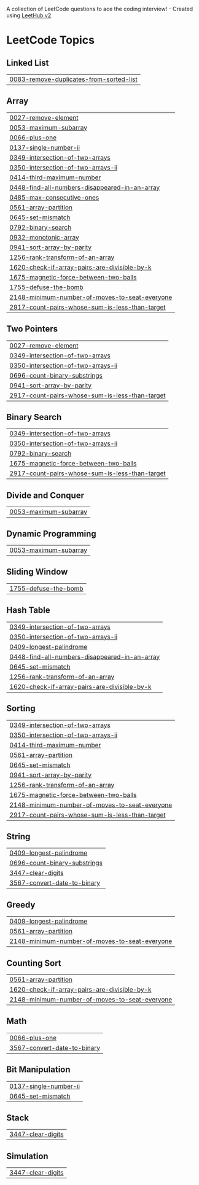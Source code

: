 A collection of LeetCode questions to ace the coding interview! - Created using [LeetHub v2](https://github.com/arunbhardwaj/LeetHub-2.0)
<!---LeetCode Topics Start-->
# LeetCode Topics
## Linked List
|  |
| ------- |
| [0083-remove-duplicates-from-sorted-list](https://github.com/amudhavan13/Leet_Code/tree/master/0083-remove-duplicates-from-sorted-list) |
## Array
|  |
| ------- |
| [0027-remove-element](https://github.com/amudhavan13/Leet_Code/tree/master/0027-remove-element) |
| [0053-maximum-subarray](https://github.com/amudhavan13/Leet_Code/tree/master/0053-maximum-subarray) |
| [0066-plus-one](https://github.com/amudhavan13/Leet_Code/tree/master/0066-plus-one) |
| [0137-single-number-ii](https://github.com/amudhavan13/Leet_Code/tree/master/0137-single-number-ii) |
| [0349-intersection-of-two-arrays](https://github.com/amudhavan13/Leet_Code/tree/master/0349-intersection-of-two-arrays) |
| [0350-intersection-of-two-arrays-ii](https://github.com/amudhavan13/Leet_Code/tree/master/0350-intersection-of-two-arrays-ii) |
| [0414-third-maximum-number](https://github.com/amudhavan13/Leet_Code/tree/master/0414-third-maximum-number) |
| [0448-find-all-numbers-disappeared-in-an-array](https://github.com/amudhavan13/Leet_Code/tree/master/0448-find-all-numbers-disappeared-in-an-array) |
| [0485-max-consecutive-ones](https://github.com/amudhavan13/Leet_Code/tree/master/0485-max-consecutive-ones) |
| [0561-array-partition](https://github.com/amudhavan13/Leet_Code/tree/master/0561-array-partition) |
| [0645-set-mismatch](https://github.com/amudhavan13/Leet_Code/tree/master/0645-set-mismatch) |
| [0792-binary-search](https://github.com/amudhavan13/Leet_Code/tree/master/0792-binary-search) |
| [0932-monotonic-array](https://github.com/amudhavan13/Leet_Code/tree/master/0932-monotonic-array) |
| [0941-sort-array-by-parity](https://github.com/amudhavan13/Leet_Code/tree/master/0941-sort-array-by-parity) |
| [1256-rank-transform-of-an-array](https://github.com/amudhavan13/Leet_Code/tree/master/1256-rank-transform-of-an-array) |
| [1620-check-if-array-pairs-are-divisible-by-k](https://github.com/amudhavan13/Leet_Code/tree/master/1620-check-if-array-pairs-are-divisible-by-k) |
| [1675-magnetic-force-between-two-balls](https://github.com/amudhavan13/Leet_Code/tree/master/1675-magnetic-force-between-two-balls) |
| [1755-defuse-the-bomb](https://github.com/amudhavan13/Leet_Code/tree/master/1755-defuse-the-bomb) |
| [2148-minimum-number-of-moves-to-seat-everyone](https://github.com/amudhavan13/Leet_Code/tree/master/2148-minimum-number-of-moves-to-seat-everyone) |
| [2917-count-pairs-whose-sum-is-less-than-target](https://github.com/amudhavan13/Leet_Code/tree/master/2917-count-pairs-whose-sum-is-less-than-target) |
## Two Pointers
|  |
| ------- |
| [0027-remove-element](https://github.com/amudhavan13/Leet_Code/tree/master/0027-remove-element) |
| [0349-intersection-of-two-arrays](https://github.com/amudhavan13/Leet_Code/tree/master/0349-intersection-of-two-arrays) |
| [0350-intersection-of-two-arrays-ii](https://github.com/amudhavan13/Leet_Code/tree/master/0350-intersection-of-two-arrays-ii) |
| [0696-count-binary-substrings](https://github.com/amudhavan13/Leet_Code/tree/master/0696-count-binary-substrings) |
| [0941-sort-array-by-parity](https://github.com/amudhavan13/Leet_Code/tree/master/0941-sort-array-by-parity) |
| [2917-count-pairs-whose-sum-is-less-than-target](https://github.com/amudhavan13/Leet_Code/tree/master/2917-count-pairs-whose-sum-is-less-than-target) |
## Binary Search
|  |
| ------- |
| [0349-intersection-of-two-arrays](https://github.com/amudhavan13/Leet_Code/tree/master/0349-intersection-of-two-arrays) |
| [0350-intersection-of-two-arrays-ii](https://github.com/amudhavan13/Leet_Code/tree/master/0350-intersection-of-two-arrays-ii) |
| [0792-binary-search](https://github.com/amudhavan13/Leet_Code/tree/master/0792-binary-search) |
| [1675-magnetic-force-between-two-balls](https://github.com/amudhavan13/Leet_Code/tree/master/1675-magnetic-force-between-two-balls) |
| [2917-count-pairs-whose-sum-is-less-than-target](https://github.com/amudhavan13/Leet_Code/tree/master/2917-count-pairs-whose-sum-is-less-than-target) |
## Divide and Conquer
|  |
| ------- |
| [0053-maximum-subarray](https://github.com/amudhavan13/Leet_Code/tree/master/0053-maximum-subarray) |
## Dynamic Programming
|  |
| ------- |
| [0053-maximum-subarray](https://github.com/amudhavan13/Leet_Code/tree/master/0053-maximum-subarray) |
## Sliding Window
|  |
| ------- |
| [1755-defuse-the-bomb](https://github.com/amudhavan13/Leet_Code/tree/master/1755-defuse-the-bomb) |
## Hash Table
|  |
| ------- |
| [0349-intersection-of-two-arrays](https://github.com/amudhavan13/Leet_Code/tree/master/0349-intersection-of-two-arrays) |
| [0350-intersection-of-two-arrays-ii](https://github.com/amudhavan13/Leet_Code/tree/master/0350-intersection-of-two-arrays-ii) |
| [0409-longest-palindrome](https://github.com/amudhavan13/Leet_Code/tree/master/0409-longest-palindrome) |
| [0448-find-all-numbers-disappeared-in-an-array](https://github.com/amudhavan13/Leet_Code/tree/master/0448-find-all-numbers-disappeared-in-an-array) |
| [0645-set-mismatch](https://github.com/amudhavan13/Leet_Code/tree/master/0645-set-mismatch) |
| [1256-rank-transform-of-an-array](https://github.com/amudhavan13/Leet_Code/tree/master/1256-rank-transform-of-an-array) |
| [1620-check-if-array-pairs-are-divisible-by-k](https://github.com/amudhavan13/Leet_Code/tree/master/1620-check-if-array-pairs-are-divisible-by-k) |
## Sorting
|  |
| ------- |
| [0349-intersection-of-two-arrays](https://github.com/amudhavan13/Leet_Code/tree/master/0349-intersection-of-two-arrays) |
| [0350-intersection-of-two-arrays-ii](https://github.com/amudhavan13/Leet_Code/tree/master/0350-intersection-of-two-arrays-ii) |
| [0414-third-maximum-number](https://github.com/amudhavan13/Leet_Code/tree/master/0414-third-maximum-number) |
| [0561-array-partition](https://github.com/amudhavan13/Leet_Code/tree/master/0561-array-partition) |
| [0645-set-mismatch](https://github.com/amudhavan13/Leet_Code/tree/master/0645-set-mismatch) |
| [0941-sort-array-by-parity](https://github.com/amudhavan13/Leet_Code/tree/master/0941-sort-array-by-parity) |
| [1256-rank-transform-of-an-array](https://github.com/amudhavan13/Leet_Code/tree/master/1256-rank-transform-of-an-array) |
| [1675-magnetic-force-between-two-balls](https://github.com/amudhavan13/Leet_Code/tree/master/1675-magnetic-force-between-two-balls) |
| [2148-minimum-number-of-moves-to-seat-everyone](https://github.com/amudhavan13/Leet_Code/tree/master/2148-minimum-number-of-moves-to-seat-everyone) |
| [2917-count-pairs-whose-sum-is-less-than-target](https://github.com/amudhavan13/Leet_Code/tree/master/2917-count-pairs-whose-sum-is-less-than-target) |
## String
|  |
| ------- |
| [0409-longest-palindrome](https://github.com/amudhavan13/Leet_Code/tree/master/0409-longest-palindrome) |
| [0696-count-binary-substrings](https://github.com/amudhavan13/Leet_Code/tree/master/0696-count-binary-substrings) |
| [3447-clear-digits](https://github.com/amudhavan13/Leet_Code/tree/master/3447-clear-digits) |
| [3567-convert-date-to-binary](https://github.com/amudhavan13/Leet_Code/tree/master/3567-convert-date-to-binary) |
## Greedy
|  |
| ------- |
| [0409-longest-palindrome](https://github.com/amudhavan13/Leet_Code/tree/master/0409-longest-palindrome) |
| [0561-array-partition](https://github.com/amudhavan13/Leet_Code/tree/master/0561-array-partition) |
| [2148-minimum-number-of-moves-to-seat-everyone](https://github.com/amudhavan13/Leet_Code/tree/master/2148-minimum-number-of-moves-to-seat-everyone) |
## Counting Sort
|  |
| ------- |
| [0561-array-partition](https://github.com/amudhavan13/Leet_Code/tree/master/0561-array-partition) |
| [1620-check-if-array-pairs-are-divisible-by-k](https://github.com/amudhavan13/Leet_Code/tree/master/1620-check-if-array-pairs-are-divisible-by-k) |
| [2148-minimum-number-of-moves-to-seat-everyone](https://github.com/amudhavan13/Leet_Code/tree/master/2148-minimum-number-of-moves-to-seat-everyone) |
## Math
|  |
| ------- |
| [0066-plus-one](https://github.com/amudhavan13/Leet_Code/tree/master/0066-plus-one) |
| [3567-convert-date-to-binary](https://github.com/amudhavan13/Leet_Code/tree/master/3567-convert-date-to-binary) |
## Bit Manipulation
|  |
| ------- |
| [0137-single-number-ii](https://github.com/amudhavan13/Leet_Code/tree/master/0137-single-number-ii) |
| [0645-set-mismatch](https://github.com/amudhavan13/Leet_Code/tree/master/0645-set-mismatch) |
## Stack
|  |
| ------- |
| [3447-clear-digits](https://github.com/amudhavan13/Leet_Code/tree/master/3447-clear-digits) |
## Simulation
|  |
| ------- |
| [3447-clear-digits](https://github.com/amudhavan13/Leet_Code/tree/master/3447-clear-digits) |
<!---LeetCode Topics End-->